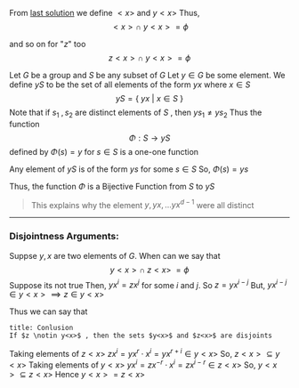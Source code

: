 From [last solution](<Lagrange's Theorem#Generalizing/Proving the Theorem#An important Observation>) we define $<x>$ and $y<x>$ 
Thus, 
$$
<x> \cap \:y<x> = \phi
$$

and so on for "$z$" too
$$
z<x> \cap \: y<x> = \phi
$$

Let $G$ be a group and $S$ be any subset of $G$
Let $y \in G$ be some element.
We define $yS$ to be the set of all elements of the form $yx$ where $x \in S$
$$
yS = \{\:yx \:| \:x \in S \:\}
$$
Note that if $s_{1} \: ,s_{2}$ are distinct elements of $S$ , then $ys_{1} \neq ys_{2}$
Thus the function 
$$
\Phi : S \rightarrow yS 
$$
defined by $\Phi(s)=y$ for $s \in S$ is a one-one function

Any element of $yS$ is of the form $ys$ for some $s \in S$ 
So, $\Phi(s)=ys$

Thus, the function $\Phi$ is a Bijective Function from $S$ to $yS$
>This explains why the element $y, yx,\dots yx^{d-1}$ were all distinct

------------------------------------
### Disjointness Arguments:

Suppse $y,x$ are two elements of $G$. When can we say that 
$$
y<x> \cap \: z<x> \: = \phi
$$
Suppose its not true
Then, $yx^{i}=zx^{j}$ for some $i$ and $j$. So $z=yx^{i-j}$
But, $yx^{i-j} \in y<x> \implies z \in y<x>$

Thus we can say that 
```ad-note
title: Conlusion
If $z \notin y<x>$ , then the sets $y<x>$ and $z<x>$ are disjoints
```

Taking elements of  $z<x>$
	$zx^{i} = yx^{r}\cdot x^{i} = yx^{r+i} \in y<x>$
	So, $z<x> \subseteq y<x>$
Taking elements of $y<x>$
	$yx^{i}=zx^{-r}\cdot x^{i} = zx^{i-r} \in z<x>$
	So, $y<x> \subseteq z<x>$
Hence
	$y<x> = z<x>$



